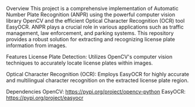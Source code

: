 Overview
This project is a comprehensive implementation of Automatic Number Plate Recognition (ANPR) using the powerful computer vision library OpenCV and the efficient Optical Character Recognition (OCR) tool EasyOCR. ANPR plays a crucial role in various applications such as traffic management, law enforcement, and parking systems. This repository provides a robust solution for extracting and recognizing license plate information from images.

Features
License Plate Detection: Utilizes OpenCV's computer vision techniques to accurately locate license plates within images.

Optical Character Recognition (OCR): Employs EasyOCR for highly accurate and multilingual character recognition on the extracted license plate region.

Dependencies
OpenCV: https://pypi.org/project/opencv-python
EasyOCR: https://pypi.org/project/easyocr
